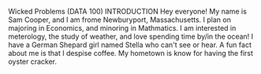 Wicked Problems (DATA 100)
INTRODUCTION
Hey everyone! My name is Sam Cooper, and I am frome Newburyport, Massachusetts. I plan on majoring in Economics, and minoring in Mathmatics. I am interested in meterology, the study of weather, and love spending time by/in the ocean! I have a German Shepard girl named Stella who can't see or hear. A fun fact about me is that I despise coffee. My hometown is know for having the first oyster cracker.


